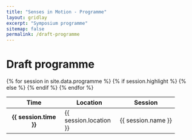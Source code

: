 ```yaml
---
title: "Senses in Motion - Programme"
layout: gridlay
excerpt: "Symposium programme"
sitemap: false
permalink: /draft-programme
---
```


# Draft programme

<div class="row">
<div class="col-sm-12">
<p></p>
<table class="table table-hover">
  <thead class="thead-dark">
    <tr>
      <th scope="col" style="width: 130px">Time</th>
      <th scope="col" style="width: 130px">Location</th>
      <th scope="col">Session</th>
    </tr>

  </thead>
  <tbody>
    {% for session in site.data.programme %}
    {% if session.highlight %}
    <tr class="table-dark">
    {% else %}
    <tr>
    {% endif %}
      <th scope="row">{{ session.time }}</th>
      <td>{{ session.location }}</td>
      <td>{{ session.name }}</td>
    </tr>
    {% endfor %}
  </tbody>
</table>
</div>
</div>
